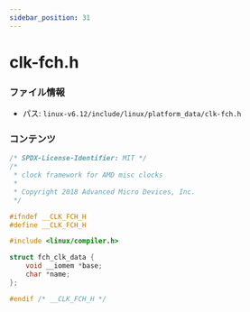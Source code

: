 ```yaml
---
sidebar_position: 31
---
```

# clk-fch.h

### ファイル情報

- パス: `linux-v6.12/include/linux/platform_data/clk-fch.h`

### コンテンツ

```h
/* SPDX-License-Identifier: MIT */
/*
 * clock framework for AMD misc clocks
 *
 * Copyright 2018 Advanced Micro Devices, Inc.
 */

#ifndef __CLK_FCH_H
#define __CLK_FCH_H

#include <linux/compiler.h>

struct fch_clk_data {
	void __iomem *base;
	char *name;
};

#endif /* __CLK_FCH_H */

```
